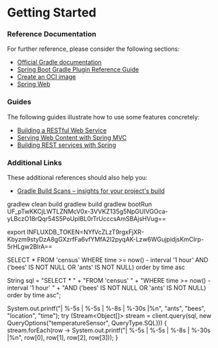 # Getting Started

### Reference Documentation
For further reference, please consider the following sections:

* [Official Gradle documentation](https://docs.gradle.org)
* [Spring Boot Gradle Plugin Reference Guide](https://docs.spring.io/spring-boot/docs/3.2.3/gradle-plugin/reference/html/)
* [Create an OCI image](https://docs.spring.io/spring-boot/docs/3.2.3/gradle-plugin/reference/html/#build-image)
* [Spring Web](https://docs.spring.io/spring-boot/docs/3.2.3/reference/htmlsingle/index.html#web)

### Guides
The following guides illustrate how to use some features concretely:

* [Building a RESTful Web Service](https://spring.io/guides/gs/rest-service/)
* [Serving Web Content with Spring MVC](https://spring.io/guides/gs/serving-web-content/)
* [Building REST services with Spring](https://spring.io/guides/tutorials/rest/)

### Additional Links
These additional references should also help you:

* [Gradle Build Scans – insights for your project's build](https://scans.gradle.com#gradle)


gradlew clean build
gradlew build
gradlew bootRun
UF_pTwKKCjLWTLZNMcV0x-3VVKZ135g5NpGUIVGOca-yLBczO18rQqr54S5PoUpIBL0rTrUcccsAmSBAjsHVug==

export INFLUXDB_TOKEN=NYfVcZLzT9rgxFjXR-Kbyzm9styDzA8gGXzrfFa6vfYMfA2I2pyqAK-Lzw6WGujpidjsKmCIrp-5rHLgw2BlrA==

SELECT *
FROM 'census'
WHERE time >= now() - interval '1 hour'
AND ('bees' IS NOT NULL OR 'ants' IS NOT NULL) order by time asc

String sql = "SELECT * " +
        "FROM 'census' " +
        "WHERE time >= now() - interval '1 hour' " +
        "AND ('bees' IS NOT NULL OR 'ants' IS NOT NULL) order by time asc";

System.out.printf("| %-5s | %-5s | %-8s | %-30s |%n", "ants", "bees", "location", "time");
try (Stream<Object[]> stream = client.query(sql, new QueryOptions("temperatureSensor", QueryType.SQL))) {
    stream.forEach(row -> System.out.printf("| %-5s | %-5s | %-8s | %-30s |%n",  row[0], row[1], row[2], row[3]));
}
